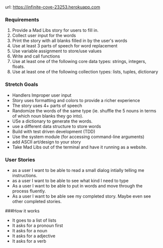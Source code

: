 url: https://infinite-cove-23253.herokuapp.com

### Requirements
1. Provide a Mad Libs story for users to fill in.
2. Collect user input for the words
3. Print the story with all blanks filled in by the user's words 
4. Use at least 3 parts of speech for word replacement
5. Use variable assignment to store/use values
6. Write and call functions
7. Use at least one of the following core data types: strings, integers, floats.
8. Use at least one of the following collection types: lists, tuples, dictionary

### Stretch Goals

* Handlers Improper user input
* Story uses formatting and colors to provide a richer experience
* The story uses 4+ parts of speech
* Randomize the words of the same type (ie. shuffle the 5 nouns in terms of which noun blanks they go into).
* USe a dictionary to generate the words.
* use a different data structure to store words
* Build with test driven development (TDD)
* Use the system module (for accessing command-line arguments)
* add ASCII art/design to your story
* Take Mad Libs out of the terminal and have it running as a website.

### User Stories

* as a user I want to be able to read a small dialog intially telling me instructions.
* as a user I want to be able to see what kind I need to type
* As a user I want to be able to put in words and move through the process fluently.
* As a user I want to be able see my completed story. Maybe even see other completed stories.

###How it works
* It goes to a list of lists
* It asks for a pronoun first
* It asks for a noun
* It asks for a adjective
* It asks for a verb
